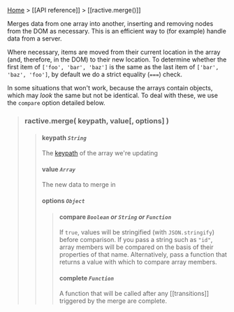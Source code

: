 [Home](ractive-js-documentation) > [[API reference]] > [[ractive.merge()]]

Merges data from one array into another, inserting and removing nodes from the DOM as necessary. This is an efficient way to (for example) handle data from a server.

Where necessary, items are moved from their current location in the array (and, therefore, in the DOM) to their new location. To determine whether the first item of `['foo', 'bar', 'baz']` is the same as the last item of `['bar', 'baz', 'foo']`, by default we do a strict equality (`===`) check.

In some situations that won't work, because the arrays contain objects, which may *look* the same but not be identical. To deal with these, we use the `compare` option detailed below.

> ### ractive.merge( keypath, value[, options] )
> > #### **keypath** *`String`*
> > The [keypath](keypaths) of the array we're updating
> > #### **value** *`Array`*
> > The new data to merge in
> > #### options *`Object`*
> > > #### compare *`Boolean` or `String` or `Function`*
> > > If `true`, values will be stringified (with `JSON.stringify`) before comparison. If you pass a string such as `"id"`, array members will be compared on the basis of their properties of that name. Alternatively, pass a function that returns a value with which to compare array members.
> > > #### complete *`Function`*
> > > A function that will be called after any [[transitions]] triggered by the merge are complete.